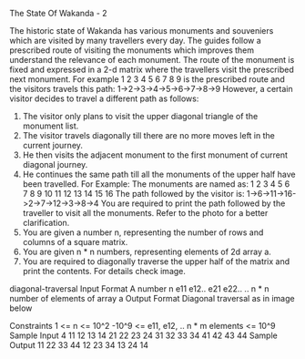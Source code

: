 
The State Of Wakanda - 2

The historic state of Wakanda has various monuments and souveniers which are visited by many travellers every day. The guides follow a prescribed route of visiting the monuments which improves them understand the relevance of each monument. The route of the monument is fixed and expressed in a 2-d matrix where the travellers visit the prescribed next monument. For example
1  2  3
4  5  6
7  8  9
is the prescribed route and the visitors travels this path: 1->2->3->4->5->6->7->8->9
However, a certain visitor decides to travel a different path as follows:
1. The visitor only plans to visit the upper diagonal triangle of the monument list.
2. The visitor travels diagonally till there are no more moves left in the current journey. 
3. He then visits the adjacent monument to the first monument of current diagonal journey. 
4. He continues the same path till all the monuments of the upper half have been travelled.
For Example:
The monuments are named as:
1    2    3    4
5    6    7    8
9   10  11  12
13 14  15  16
The path followed by the visitor is: 1->6->11->16->2->7->12->3->8->4
You are required to print the path followed by the traveller to visit all the monuments.
Refer to the photo for a better clarification.
1. You are given a number n, representing the number of rows and columns of a square matrix.
2. You are given n * n numbers, representing elements of 2d array a.
3. You are required to diagonally traverse the upper half of the matrix and print the contents.
For details check image.

diagonal-traversal
Input Format
A number n
e11
e12..
e21
e22..
.. n * n number of elements of array a
Output Format
Diagonal traversal as in image below

Constraints
1 <= n <= 10^2
-10^9 <= e11, e12, .. n * m elements <= 10^9
Sample Input
4
11
12
13
14
21
22
23
24
31
32
33
34
41
42
43
44
Sample Output
11
22
33
44
12
23
34
13
24
14